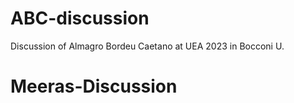 
# ABC-discussion

Discussion of Almagro Bordeu Caetano at UEA 2023 in Bocconi U.
# Meeras-Discussion
